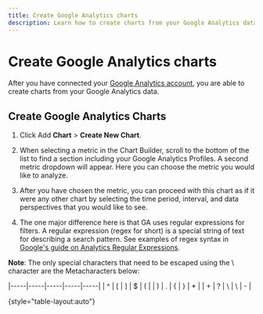 ```yaml
---
title: Create Google Analytics charts
description: Learn how to create charts from your Google Analytics data.
---
```

# Create Google Analytics charts

After you have connected your [Google Analytics account](../data-analyst/importing-data/integrations/google-analytics.md), you are able to create charts from your Google Analytics data.

## Create Google Analytics Charts

1. Click Add **Chart** > **Create New Chart**.

1. When selecting a metric in the Chart Builder, scroll to the bottom of the list to find a section including your Google Analytics Profiles. A second metric dropdown will appear. Here you can choose the metric you would like to analyze.

1. After you have chosen the metric, you can proceed with this chart as if it were any other chart by selecting the time period, interval, and data perspectives that you would like to see.

1. The one major difference here is that GA uses regular expressions for filters. A regular expression (regex for short) is a special string of text for describing a search pattern. See examples of regex syntax in [Google's guide on Analytics Regular Expressions](https://support.google.com/analytics/answer/1034324?hl=en).

**Note**: The only special characters that need to be escaped using the \ character are the Metacharacters below:

|-----|-----|-----|-----|-----|
| ^ | [ | ] | $ | ( |
| ) | . | { | } | * |
| + | ? | \ | \ | - |

{style="table-layout:auto"}
